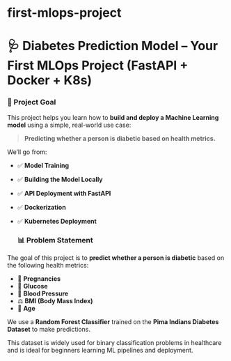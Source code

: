 # first-mlops-project
# 🩺 Diabetes Prediction Model – Your First MLOps Project (FastAPI + Docker + K8s)
### 🚀 Project Goal

This project helps you learn how to **build and deploy a Machine Learning model** using a simple, real-world use case:  
> **Predicting whether a person is diabetic based on health metrics.**

We’ll go from:

- ✅ **Model Training**
- ✅ **Building the Model Locally**
- ✅ **API Deployment with FastAPI**
- ✅ **Dockerization**
- ✅ **Kubernetes Deployment**

  ### 📊 Problem Statement

The goal of this project is to **predict whether a person is diabetic** based on the following health metrics:

- 🍼 **Pregnancies**
- 🍬 **Glucose**
- 💓 **Blood Pressure**
- ⚖️ **BMI (Body Mass Index)**
- 🎂 **Age**

We use a **Random Forest Classifier** trained on the **Pima Indians Diabetes Dataset** to make predictions.

This dataset is widely used for binary classification problems in healthcare and is ideal for beginners learning ML pipelines and deployment.


